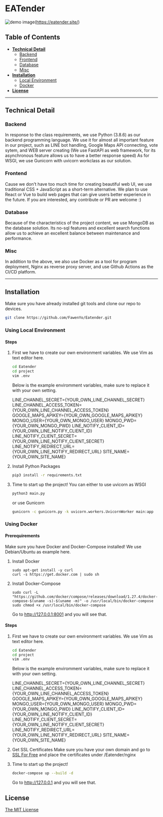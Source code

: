 # EATender
![demo image](https://i.imgur.com/3OPL9mf.png)(https://eatender.site/)

## Table of Contents

* **[Technical Detail](#technical-detail)**
  * [Backend](#backend)
  * [Frontend](#frontend)
  * [Database](#database)
  * [Misc](#misc)
* **[Installation](#installation)**
  * [Local Environment](#using-local-environment)
  * [Docker](#using-docker)
* **[License](#license)**


----


## Technical Detail

### Backend

In response to the class requirements, we use Python (3.8.6) as our backend programming language.
We use it for almost all important feature in our project, such as LINE bot handling, Google Maps API connecting, vote sytem, and WEB server creating (We use FastAPI as web framework, for its asynchronous feature allows us to have a better response speed)
As for WSGI, we use Gunicorn with uvicorn workclass as our solution.

### Frontend

Cause we don't have too much time for creating beautiful web UI, we use traditional CSS + JavaScript as a short-term alternative.
We plan to use React or Vue to build web pages that can give users better experience in the future. 
If you are interested, any contribute or PR are welcome :)

### Database

Because of the characteristics of the project content, we use MongoDB as the database solution. Its no-sql features and excellent search functions allow us to achieve an excellent balance between maintenance and performance.

### Misc

In addition to the above, we also use Docker as a tool for program deployment, Nginx as reverse proxy server, and use Github Actions as the CI/CD platform.


----


## Installation

Make sure you have already installed git tools and clone our repo to devices.
```sh
git clone https://github.com/FawenYo/Eatender.git
```


### Using Local Environment

#### Steps

1. First we have to create our own environment variables.
    We use Vim as text editor here.

    ```sh
    cd Eatender
    cd project
    vim .env
    ```
    
    Below is the example enviromment variables, make sure to replace it with your own setting.
    
    LINE_CHANNEL_SECRET={YOUR_OWN_LINE_CHANNEL_SECRET}
    LINE_CHANNEL_ACCESS_TOKEN={YOUR_OWN_LINE_CHANNEL_ACCESS_TOKEN}
    GOOGLE_MAPS_APIKEY={YOUR_OWN_GOOGLE_MAPS_APIKEY}
    MONGO_USER={YOUR_OWN_MONGO_USER}
    MONGO_PWD={YOUR_OWN_MONGO_PWD}
    LINE_NOTIFY_CLIENT_ID={YOUR_OWN_LINE_NOTIFY_CLIENT_ID}
    LINE_NOTIFY_CLIENT_SECRET={YOUR_OWN_LINE_NOTIFY_CLIENT_SECRET}
    LINE_NOTIFY_REDIRECT_URL={YOUR_OWN_LINE_NOTIFY_REDIRECT_URL}
    SITE_NAME={YOUR_OWN_SITE_NAME}

2. Install Python Packages
    ```sh
    pip3 install -r requirements.txt
    ```
3. Time to start up the project!
    You can either to use uvicorn as WSGI
    ```sh
    python3 main.py
    ```
    or use Gunicorn
    ```sh
    gunicorn -c gunicorn.py -k uvicorn.workers.UvicornWorker main:app
    ```


### Using Docker

#### Prerequirements
Make sure you have Docker and Docker-Compose installed!
We use Debian/Ubuntu as example here.
1. Install Docker
    ```su
    sudo apt-get install -y curl
    curl -s https://get.docker.com | sudo sh
    ```
2. Install Docker-Compose
    ```su
    sudo curl -L "https://github.com/docker/compose/releases/download/1.27.4/docker-compose-$(uname -s)-$(uname -m)" -o /usr/local/bin/docker-compose
    sudo chmod +x /usr/local/bin/docker-compose
    ```
    Go to http://127.0.0.1:8001 and you will see that.
    
#### Steps

1. First we have to create our own environment variables.
    We use Vim as text editor here.

    ```sh
    cd Eatender
    cd project
    vim .env
    ```
    
    Below is the example enviromment variables, make sure to replace it with your own setting.
    
    LINE_CHANNEL_SECRET={YOUR_OWN_LINE_CHANNEL_SECRET}
    LINE_CHANNEL_ACCESS_TOKEN={YOUR_OWN_LINE_CHANNEL_ACCESS_TOKEN}
    GOOGLE_MAPS_APIKEY={YOUR_OWN_GOOGLE_MAPS_APIKEY}
    MONGO_USER={YOUR_OWN_MONGO_USER}
    MONGO_PWD={YOUR_OWN_MONGO_PWD}
    LINE_NOTIFY_CLIENT_ID={YOUR_OWN_LINE_NOTIFY_CLIENT_ID}
    LINE_NOTIFY_CLIENT_SECRET={YOUR_OWN_LINE_NOTIFY_CLIENT_SECRET}
    LINE_NOTIFY_REDIRECT_URL={YOUR_OWN_LINE_NOTIFY_REDIRECT_URL}
    SITE_NAME={YOUR_OWN_SITE_NAME}

2. Get SSL Certificates
    Make sure you have your own domain and go to [SSL For Free](https://www.sslforfree.com/) and place the certificates under /Eatender/nginx 

3. Time to start up the project!
    ```sh
    docker-compose up --build -d
    ```
    Go to http://127.0.0.1 and you will see that.

## License

[The MIT License](LICENSE)

